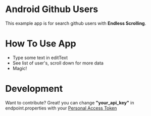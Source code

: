 # Android Github Users

This example app is for search github users with **Endless Scrolling**.

# How To Use App
  - Type some text in editText
  - See list of user's, scroll down for more data
  - Magic!

# Development

Want to contribute? Great!
you can change **"your_api_key"** in endpoint.properties with your [Personal Access Token](https://help.github.com/en/github/authenticating-to-github/creating-a-personal-access-token-for-the-command-line) 

